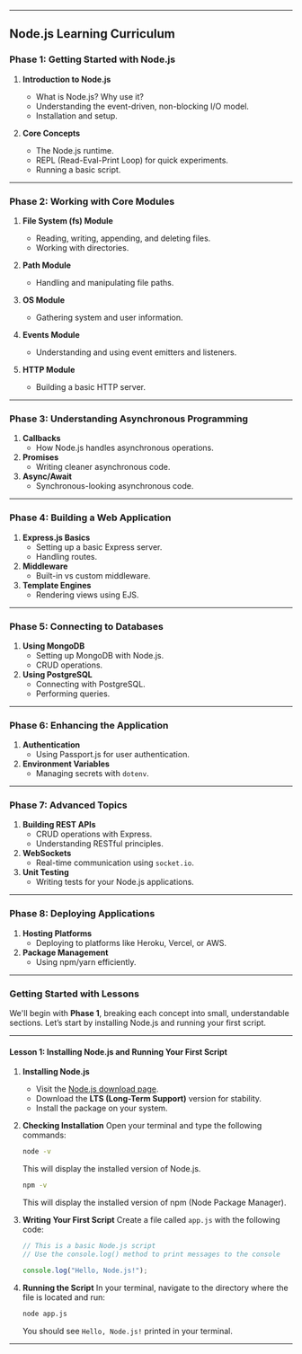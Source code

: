 
---

## **Node.js Learning Curriculum**

### **Phase 1: Getting Started with Node.js**
1. **Introduction to Node.js**
   - What is Node.js? Why use it?
   - Understanding the event-driven, non-blocking I/O model.
   - Installation and setup.

2. **Core Concepts**
   - The Node.js runtime.
   - REPL (Read-Eval-Print Loop) for quick experiments.
   - Running a basic script.

---

### **Phase 2: Working with Core Modules**
1. **File System (fs) Module**
   - Reading, writing, appending, and deleting files.
   - Working with directories.

2. **Path Module**
   - Handling and manipulating file paths.

3. **OS Module**
   - Gathering system and user information.

4. **Events Module**
   - Understanding and using event emitters and listeners.

5. **HTTP Module**
   - Building a basic HTTP server.

---

### **Phase 3: Understanding Asynchronous Programming**
1. **Callbacks**
   - How Node.js handles asynchronous operations.
2. **Promises**
   - Writing cleaner asynchronous code.
3. **Async/Await**
   - Synchronous-looking asynchronous code.

---

### **Phase 4: Building a Web Application**
1. **Express.js Basics**
   - Setting up a basic Express server.
   - Handling routes.
2. **Middleware**
   - Built-in vs custom middleware.
3. **Template Engines**
   - Rendering views using EJS.

---

### **Phase 5: Connecting to Databases**
1. **Using MongoDB**
   - Setting up MongoDB with Node.js.
   - CRUD operations.
2. **Using PostgreSQL**
   - Connecting with PostgreSQL.
   - Performing queries.

---

### **Phase 6: Enhancing the Application**
1. **Authentication**
   - Using Passport.js for user authentication.
2. **Environment Variables**
   - Managing secrets with `dotenv`.

---

### **Phase 7: Advanced Topics**
1. **Building REST APIs**
   - CRUD operations with Express.
   - Understanding RESTful principles.
2. **WebSockets**
   - Real-time communication using `socket.io`.
3. **Unit Testing**
   - Writing tests for your Node.js applications.

---

### **Phase 8: Deploying Applications**
1. **Hosting Platforms**
   - Deploying to platforms like Heroku, Vercel, or AWS.
2. **Package Management**
   - Using npm/yarn efficiently.

---

### **Getting Started with Lessons**
We'll begin with **Phase 1**, breaking each concept into small, understandable sections. Let’s start by installing Node.js and running your first script.

---

#### **Lesson 1: Installing Node.js and Running Your First Script**

1. **Installing Node.js**
   - Visit the [Node.js download page](https://nodejs.org/).
   - Download the **LTS (Long-Term Support)** version for stability.
   - Install the package on your system.

2. **Checking Installation**
   Open your terminal and type the following commands:
   ```bash
   node -v
   ```
   This will display the installed version of Node.js.

   ```bash
   npm -v
   ```
   This will display the installed version of npm (Node Package Manager).

3. **Writing Your First Script**
   Create a file called `app.js` with the following code:
   ```javascript
   // This is a basic Node.js script
   // Use the console.log() method to print messages to the console

   console.log("Hello, Node.js!");
   ```

4. **Running the Script**
   In your terminal, navigate to the directory where the file is located and run:
   ```bash
   node app.js
   ```
   You should see `Hello, Node.js!` printed in your terminal.

---


